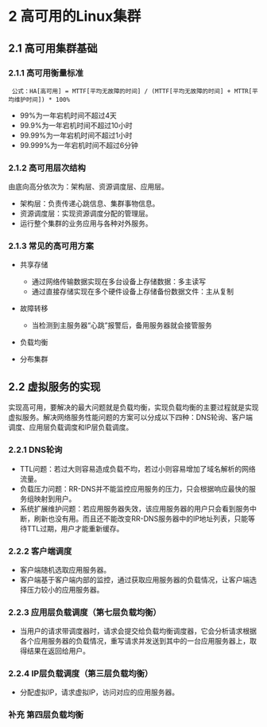 # 2 高可用的Linux集群
## 2.1 高可用集群基础
### 2.1.1 高可用衡量标准
     公式：HA[高可用] = MTTF[平均无故障的时间] / (MTTF[平均无故障的时间] + MTTR[平均维护时间]) * 100%
* 99%为一年宕机时间不超过4天
* 99.9%为一年宕机时间不超过10小时
* 99.99%为一年宕机时间不超过1小时
* 99.999%为一年宕机时间不超过6分钟

### 2.1.2 高可用层次结构
由底向高分依次为：架构层、资源调度层、应用层。
* 架构层：负责传递心跳信息、集群事物信息。
* 资源调度层：实现资源调度分配的管理层。
* 运行整个集群的业务应用与各种对外服务。

### 2.1.3 常见的高可用方案
* 共享存储
  * 通过网络传输数据实现在多台设备上存储数据：多主读写
  * 通过直接存储实现在多个硬件设备上存储备份数据文件：主从复制

* 故障转移
  * 当检测到主服务器“心跳”报警后，备用服务器就会接管服务

* 负载均衡

* 分布集群

## 2.2 虚拟服务的实现
实现高可用，要解决的最大问题就是负载均衡，实现负载均衡的主要过程就是实现虚拟服务。解决网络服务性能问题的方案可以分成以下四种：DNS轮询、客户端调度、应用层负载调度和IP层负载调度。

### 2.2.1 DNS轮询
* TTL问题：若过大则容易造成负载不均，若过小则容易增加了域名解析的网络流量。
* 负载压力问题：RR-DNS并不能监控应用服务的压力，只会根据响应最快的服务组映射到用户。
* 系统扩展维护问题：若应用服务器失效，该应用服务器的用户只会看到服务中断，刷新也没有用。而且还不能改变RR-DNS服务器中的IP地址列表，只能等待TTL过期，用户才能重新缓存。

### 2.2.2 客户端调度
* 客户端随机选取应用服务器。
* 客户端基于客户端内部的监控，通过获取应用服务器的负载情况，让客户端选择压力较小的应用服务器。

### 2.2.3 应用层负载调度（第七层负载均衡）
* 当用户的请求带调度器时，请求会提交给负载均衡调度器，它会分析请求根据各个应用服务器的负载情况，重写请求并发送到其中的一台应用服务器上，取得结果在返回给用户。

### 2.2.4 IP层负载调度（第三层负载均衡）
* 分配虚拟IP，请求虚拟IP，访问对应的应用服务器。

### 补充 第四层负载均衡









